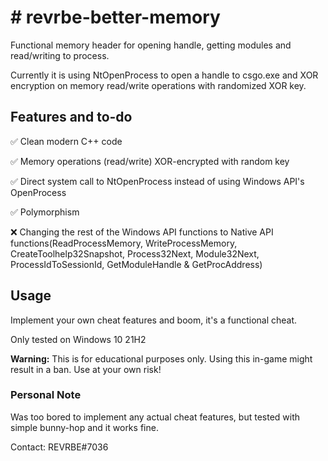 <h1># revrbe-better-memory</h1>

Functional memory header for opening handle, getting modules and read/writing to process. 

Currently it is using NtOpenProcess to open a handle to csgo.exe and XOR encryption on memory read/write operations with randomized XOR key. 

<h2>Features and to-do</h2>

✅ Clean modern C++ code

✅ Memory operations (read/write) XOR-encrypted with random key

✅ Direct system call to NtOpenProcess instead of using Windows API's OpenProcess

✅ Polymorphism

❌ Changing the rest of the Windows API functions to Native API functions(ReadProcessMemory, WriteProcessMemory, CreateToolhelp32Snapshot, Process32Next, Module32Next, ProcessIdToSessionId, GetModuleHandle & GetProcAddress)

<h2>Usage</h2>

Implement your own cheat features and boom, it's a functional cheat.

Only tested on Windows 10 21H2

<b>Warning:</b> This is for educational purposes only. Using this in-game might result in a ban. Use at your own risk!

<h3>Personal Note</h3>

Was too bored to implement any actual cheat features, but tested with simple bunny-hop and it works fine.

Contact: REVRBE#7036
